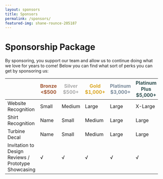```yaml
---
layout: sponsors
title: Sponsors
permalink: /sponsors/
featured-img: shane-rounce-205187
---
```


# Sponsorship Package
By sponsoring, you support our team and allow us to continue doing what we love for years to come!
Below you can find what sort of perks you can get by sponsoring us:
<div class="table">

|                                                     | <span style="color:sienna">Bronze <$500</span> | <span style="color:darkgray">Silver $500+</span> | <span style="color:goldenrod">Gold $1,000+</span> | <span style="color:lightslategray">Platinum $3,000+</span> | <span style="color:darkslategray">Platinum Plus $5,000+</span> |
|-----------------------------------------------------|--------------|--------------|--------------|------------------|-----------------------|
| Website Recognition                                 | Small        | Medium       | Large        | Large            | X-Large               |
| Shirt Recognition                                   | Name         | Small        | Medium       | Large            | Large                 |
| Turbine Decal                                       | Name         | Small        | Medium       | Large            | Large                 |
| Invitation to Design Reviews / Prototype Showcasing | √            | √            | √            | √                | √                     |
</div>
